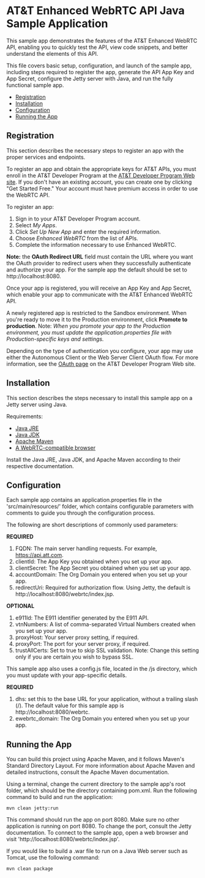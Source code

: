 # AT&T Enhanced WebRTC API Java Sample Application

This sample app demonstrates the features of the AT&T Enhanced WebRTC API,
enabling you to quickly test the API, view code snippets, and better understand
the elements of this API.

This file covers basic setup, configuration, and launch of the sample app,
including steps required to register the app, generate the API App Key and App
Secret, configure the Jetty server with Java, and run the fully functional
sample app. 

 - [Registration](#registration)
 - [Installation](#install)
 - [Configuration](#config)
 - [Running the App](#running)

## <a name="registration"></a> Registration

This section describes the necessary steps to register an app with the proper
services and endpoints.

To register an app and obtain the appropriate keys for AT&T APIs, you must
enroll in the AT&T Developer Program at the [AT&T Developer Program Web
site](http://developer.att.com/). If you don't have an existing account, you
can create one by clicking "Get Started Free." Your account must have premium
access in order to use the WebRTC API.

To register an app:

1. Sign in to your AT&T Developer Program account.
2. Select _My Apps_.
3. Click _Set Up New App_ and enter the required information.
4. Choose _Enhanced WebRTC_ from the list of APIs.
5. Complete the information necessary to use Enhanced WebRTC.

**Note:** the **OAuth Redirect URL** field must contain the URL where you want
the OAuth provider to redirect users when they successfully authenticate and
authorize your app. For the sample app the default should be set to
http://localhost:8080.

Once your app is registered, you will receive an App Key and App
Secret, which enable your app to communicate with the AT&T Enhanced WebRTC API.

A newly registered app is restricted to the Sandbox environment. When
you're ready to move it to the Production environment, click **Promote to
production**. Note: _When you promote your app to the Production
environment, you must update the application.properties file with
Production-specific keys and settings._


Depending on the type of authentication you configure, your app may use either
the Autonomous Client or the Web Server Client OAuth flow. For more
information, see the [OAuth page](https://developer.att.com/apis/oauth-2/docs)
on the AT&T Developer Program Web site.

## <a name="install"></a> Installation

This section describes the steps necessary to install this sample app on a
Jetty server using Java.

Requirements:

 - [Java JRE](http://www.oracle.com/technetwork/java/index.html)
 - [Java JDK](http://www.oracle.com/technetwork/java/index.html)
 - [Apache Maven](https://maven.apache.org/)
 - [A WebRTC-compatible browser](http://developer.att.com/sdks-plugins/enhanced-webrtc#using-webrtc-sdk)

Install the Java JRE, Java JDK, and Apache Maven according to their respective
documentation.

## <a name="config"></a> Configuration

Each sample app contains an application.properties file in the
'src/main/resources/' folder, which contains configurable parameters with
comments to guide you through the configuration process.

The following are short descriptions of commonly used parameters:

**REQUIRED**

1. FQDN: The main server handling requests. For example, https://api.att.com.
2. clientId: The App Key you obtained when you set up your app.
3. clientSecret: The App Secret you obtained when you set up your app.
4. accountDomain: The Org Domain you entered when you set up your app.
5. redirectUri: Required for authorization flow. Using Jetty, the default is http://localhost:8080/webrtc/index.jsp.

**OPTIONAL**

1. e911Id: The E911 identifier generated by the E911 API.
2. vtnNumbers: A list of comma-separated Virtual Numbers created when you set up your app.
3. proxyHost: Your server proxy setting, if required.
4. proxyPort: The port for your server proxy, if required.
5. trustAllCerts: Set to true to skip SSL validation. Note: Change this setting only if
   you are certain you wish to bypass SSL.

This sample app also uses a config.js file, located in the /js directory, which
you must update with your app-specific details.

**REQUIRED**

1. dhs: set this to the base URL for your application, without a
   trailing slash (/). The default value for this sample app is
   http://localhost:8080/webrtc.
2. ewebrtc\_domain: The Org Domain you entered when you set up your app.

## <a name="running"></a> Running the App

You can build this project using Apache Maven, and it follows Maven's Standard
Directory Layout. For more information about Apache Maven and detailed
instructions, consult the Apache Maven documentation.

Using a terminal, change the current directory to the sample app's root folder,
which should be the directory containing pom.xml. Run the following command to
build and run the application:

```shell
mvn clean jetty:run
```

This command should run the app on port 8080. Make sure no other application is
running on port 8080. To change the port, consult the Jetty documentation. To
connect to the sample app, open a web browser and visit
'http://localhost:8080/webrtc/index.jsp'.

If you would like to build a .war file to run on a Java Web server such as
Tomcat, use the following command:

```shell
mvn clean package
```
